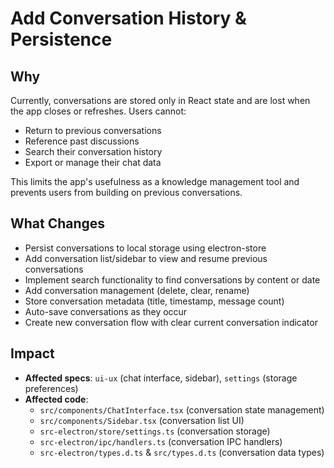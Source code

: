 # Add Conversation History & Persistence

## Why
Currently, conversations are stored only in React state and are lost when the app closes or refreshes. Users cannot:
- Return to previous conversations
- Reference past discussions
- Search their conversation history
- Export or manage their chat data

This limits the app's usefulness as a knowledge management tool and prevents users from building on previous conversations.

## What Changes
- Persist conversations to local storage using electron-store
- Add conversation list/sidebar to view and resume previous conversations
- Implement search functionality to find conversations by content or date
- Add conversation management (delete, clear, rename)
- Store conversation metadata (title, timestamp, message count)
- Auto-save conversations as they occur
- Create new conversation flow with clear current conversation indicator

## Impact
- **Affected specs**: `ui-ux` (chat interface, sidebar), `settings` (storage preferences)
- **Affected code**: 
  - `src/components/ChatInterface.tsx` (conversation state management)
  - `src/components/Sidebar.tsx` (conversation list UI)
  - `src-electron/store/settings.ts` (conversation storage)
  - `src-electron/ipc/handlers.ts` (conversation IPC handlers)
  - `src-electron/types.d.ts` & `src/types.d.ts` (conversation data types)

